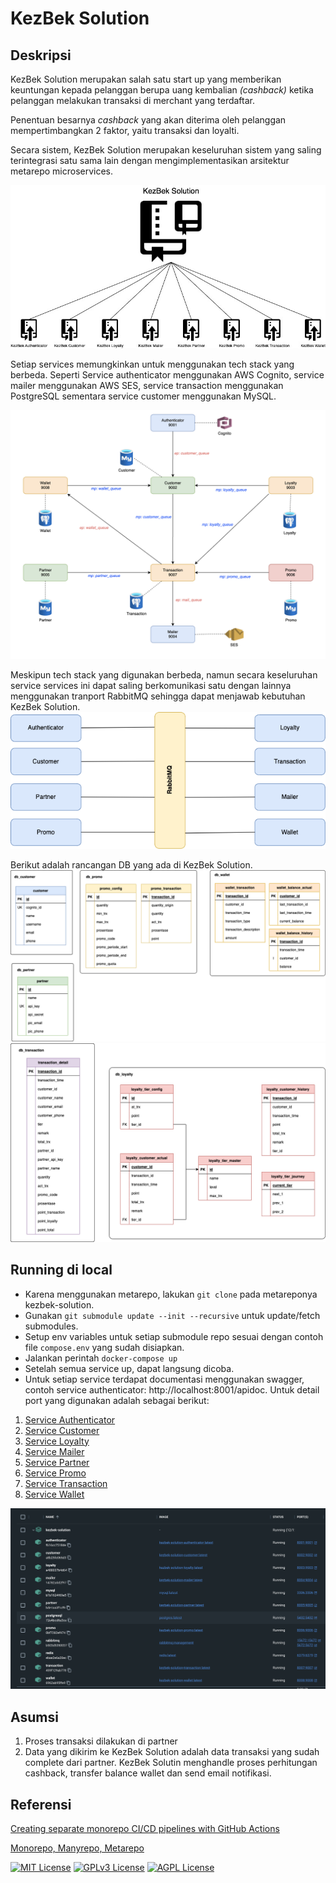 # KezBek Solution
## Deskripsi
KezBek Solution merupakan salah satu start up yang memberikan keuntungan kepada pelanggan berupa uang kembalian _(cashback)_ ketika pelanggan melakukan transaksi di merchant yang terdaftar.

Penentuan besarnya _cashback_ yang akan diterima oleh pelanggan mempertimbangkan 2 faktor, yaitu transaksi dan loyalti. 

Secara sistem, KezBek Solution merupakan keseluruhan sistem yang saling terintegrasi satu sama lain dengan mengimplementasikan arsitektur metarepo microservices.

![Metarepo Approach](https://github.com/winanjuar/kezbek-solution/blob/main/documentation/metarepo.jpg?raw=true "Metarepo Approach")

Setiap services memungkinkan untuk menggunakan tech stack yang berbeda. Seperti Service authenticator menggunakan AWS Cognito, service mailer menggunakan AWS SES, service transaction menggunakan PostgreSQL sementara service customer menggunakan MySQL.

![System Architecture](https://github.com/winanjuar/kezbek-solution/blob/main/documentation/arsitektur.jpg?raw=true "System Architecture")

Meskipun tech stack yang digunakan berbeda, namun secara keseluruhan service services ini dapat saling berkomunikasi satu dengan lainnya menggunakan tranport RabbitMQ sehingga dapat menjawab kebutuhan KezBek Solution.
![Communication Strategy](https://github.com/winanjuar/kezbek-solution/blob/main/documentation/communication.jpg?raw=true "Communication Strategy")

Berikut adalah rancangan DB yang ada di KezBek Solution.
![Database](https://github.com/winanjuar/kezbek-solution/blob/main/documentation/table-1.jpg?raw=true "Database")
![Database](https://github.com/winanjuar/kezbek-solution/blob/main/documentation/table-2.jpg?raw=true "Database")

## Running di local
- Karena menggunakan metarepo, lakukan `git clone` pada metareponya kezbek-solution.
- Gunakan `git submodule update --init --recursive` untuk update/fetch submodules.
- Setup env variables untuk setiap submodule repo sesuai dengan contoh file `compose.env` yang sudah disiapkan.
- Jalankan perintah `docker-compose up`
- Setelah semua service up, dapat langsung dicoba.
- Untuk setiap service terdapat documentasi menggunakan swagger, contoh service authenticator: http://localhost:8001/apidoc. Untuk detail port yang digunakan adalah sebagai berikut:
1. [Service Authenticator](http://localhost:8001/apidoc/)
2. [Service Customer](http://localhost:8002/apidoc/)
3. [Service Loyalty](http://localhost:8003/apidoc/)
4. [Service Mailer](http://localhost:8004/apidoc/)
5. [Service Partner](http://localhost:8005/apidoc/)
6. [Service Promo](http://localhost:8006/apidoc/)
7. [Service Transaction](http://localhost:8007/apidoc/)
8. [Service Wallet](http://localhost:8008/apidoc/)


![Container Running](https://github.com/winanjuar/kezbek-solution/blob/main/documentation/container.jpg?raw=true "Container Running")

## Asumsi
1. Proses transaksi dilakukan di partner
2. Data yang dikirim ke KezBek Solution adalah data transaksi yang sudah complete dari partner. KezBek Solutin menghandle proses perhitungan cashback, transfer balance wallet dan send email notifikasi.

## Referensi

[Creating separate monorepo CI/CD pipelines with GitHub Actions](https://blog.logrocket.com/creating-separate-monorepo-ci-cd-pipelines-github-actions/)

[Monorepo, Manyrepo, Metarepo](https://notes.burke.libbey.me/metarepo/)

[![MIT License](https://img.shields.io/badge/License-MIT-green.svg)](https://choosealicense.com/licenses/mit/)
[![GPLv3 License](https://img.shields.io/badge/License-GPL%20v3-yellow.svg)](https://opensource.org/licenses/)
[![AGPL License](https://img.shields.io/badge/license-AGPL-blue.svg)](http://www.gnu.org/licenses/agpl-3.0)
